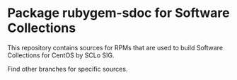 # Package rubygem-sdoc for Software Collections

This repository contains sources for RPMs that are used
to build Software Collections for CentOS by SCLo SIG.

Find other branches for specific sources.
